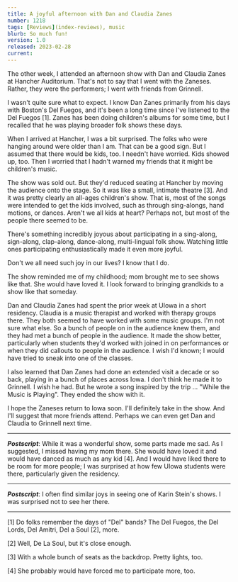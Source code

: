 ```yaml
---
title: A joyful afternoon with Dan and Claudia Zanes
number: 1218
tags: [Reviews](index-reviews), music
blurb: So much fun!
version: 1.0
released: 2023-02-28
current: 
---
```

The other week, I attended an afternoon show with Dan and Claudia Zanes at Hancher Auditorium.  That's not to say that I went with the Zaneses.  Rather, they were the performers; I went with friends from Grinnell.

I wasn't quite sure what to expect.  I know Dan Zanes primarily from his days with Boston's Del Fuegos, and it's been a long time since I've listened to the Del Fuegos [1].  Zanes has been doing children's albums for some time, but I recalled that he was playing broader folk shows these days.

When I arrived at Hancher, I was a bit surprised.  The folks who were hanging around were older than I am.  That can be a good sign.  But I assumed that there would be kids, too.  I needn't have worried.  Kids showed up, too.  Then I worried that I hadn't warned my friends that it might be children's music.

The show was sold out.  But they'd reduced seating at Hancher by moving the audience onto the stage.  So it was like a small, intimate theatre [3].  And it was pretty clearly an all-ages children's show.  That is, most of the songs were intended to get the kids involved, such as through sing-alongs, hand motions, or dances.  Aren't we all kids at heart?  Perhaps not, but most of the people there seemed to be.

There's something incredibly joyous about participating in a sing-along, sign-along, clap-along, dance-along, multi-lingual folk show.  Watching little ones participating enthusiastically made it even more joyful.

Don't we all need such joy in our lives?  I know that I do.

The show reminded me of my childhood; mom brought me to see shows like that.  She would have loved it.  I look forward to bringing grandkids to a show like that someday.

Dan and Claudia Zanes had spent the prior week at UIowa in a short residency.  Claudia is a music therapist and worked with therapy groups there.  They both seemed to have worked with some music groups.  I'm not sure what else.  So a bunch of people on in the audience knew them, and they had met a bunch of people in the audience.  It made the show better, particularly when students they'd worked with joined in on performances or when they did callouts to people in the audience.  I wish I'd known; I would have tried to sneak into one of the classes.

I also learned that Dan Zanes had done an extended visit a decade or so back, playing in a bunch of places across Iowa.  I don't think he made it to Grinnell.  I wish he had.  But he wrote a song inspired by the trip ... "While the Music is Playing".  They ended the show with it.

I hope the Zaneses return to Iowa soon.  I'll definitely take in the show.  And I'll suggest that more friends attend.  Perhaps we can even get Dan and Claudia to Grinnell next time.

---

**_Postscript_**: While it was a wonderful show, some parts made me sad.  As I suggested, I missed having my mom there.  She would have loved it and would have danced as much as any kid [4].  And I would have liked there to be room for more people; I was surprised at how few UIowa students were there, particularly given the residency.  

---

**_Postscript_**: I often find similar joys in seeing one of Karin Stein's shows.  I was surprised not to see her there.

---

[1] Do folks remember the days of "Del" bands?  The Del Fuegos, the Del Lords, Del Amitri, Del a Soul [2], more.

[2] Well, De La Soul, but it's close enough.

[3] With a whole bunch of seats as the backdrop.  Pretty lights, too.

[4] She probably would have forced me to participate more, too.
